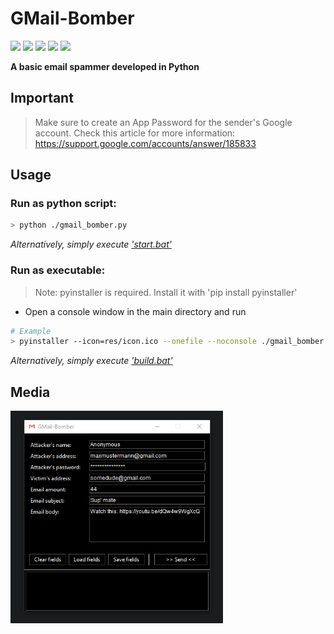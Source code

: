 # GMail-Bomber

[![](https://img.shields.io/badge/Language-Python-yellow.svg?style=flat)](https://en.wikipedia.org/wiki/Python_(programming_language)) 
[![](https://img.shields.io/badge/Library-SMTP-green.svg?style=flat)](https://en.wikipedia.org/wiki/Simple_Mail_Transfer_Protocol) 
[![](https://img.shields.io/github/languages/code-size/TosoxDev/GMail-Bomber?color=blue&label=Code%20size&style=flat)](https://github.com/TosoxDev/GMail-Bomber)
[![](https://img.shields.io/tokei/lines/github/TosoxDev/GMail-Bomber?color=red&label=Total%20lines&style=flat)](https://github.com/TosoxDev/GMail-Bomber)
[![](https://img.shields.io/github/downloads/TosoxDev/GMail-Bomber/total?color=green&label=Downloads&style=flat)](https://github.com/TosoxDev/GMail-Bomber/releases)

**A basic email spammer developed in Python**

## Important

> Make sure to create an App Password for the sender's Google account.
> Check this article for more information: https://support.google.com/accounts/answer/185833

## Usage

### Run as python script:

```bash
> python ./gmail_bomber.py
```

_Alternatively, simply execute ['start.bat'](start.bat)_

### Run as executable:

> Note: pyinstaller is required. Install it with 'pip install pyinstaller'

- Open a console window in the main directory and run

```bash
# Example
> pyinstaller --icon=res/icon.ico --onefile --noconsole ./gmail_bomber.py
```

_Alternatively, simply execute ['build.bat'](build.bat)_

## Media

<img src="readme-res/preview.png" width="340" height="340" />
